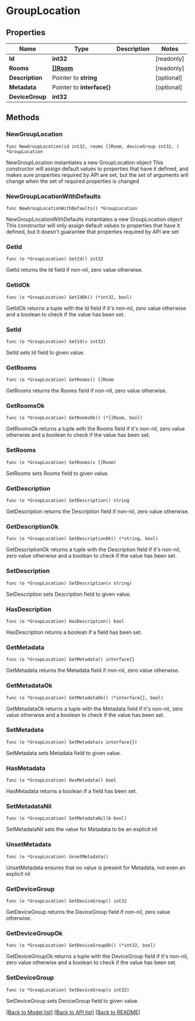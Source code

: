 # GroupLocation

## Properties

Name | Type | Description | Notes
------------ | ------------- | ------------- | -------------
**Id** | **int32** |  | [readonly] 
**Rooms** | [**[]Room**](Room.md) |  | [readonly] 
**Description** | Pointer to **string** |  | [optional] 
**Metadata** | Pointer to **interface{}** |  | [optional] 
**DeviceGroup** | **int32** |  | 

## Methods

### NewGroupLocation

`func NewGroupLocation(id int32, rooms []Room, deviceGroup int32, ) *GroupLocation`

NewGroupLocation instantiates a new GroupLocation object
This constructor will assign default values to properties that have it defined,
and makes sure properties required by API are set, but the set of arguments
will change when the set of required properties is changed

### NewGroupLocationWithDefaults

`func NewGroupLocationWithDefaults() *GroupLocation`

NewGroupLocationWithDefaults instantiates a new GroupLocation object
This constructor will only assign default values to properties that have it defined,
but it doesn't guarantee that properties required by API are set

### GetId

`func (o *GroupLocation) GetId() int32`

GetId returns the Id field if non-nil, zero value otherwise.

### GetIdOk

`func (o *GroupLocation) GetIdOk() (*int32, bool)`

GetIdOk returns a tuple with the Id field if it's non-nil, zero value otherwise
and a boolean to check if the value has been set.

### SetId

`func (o *GroupLocation) SetId(v int32)`

SetId sets Id field to given value.


### GetRooms

`func (o *GroupLocation) GetRooms() []Room`

GetRooms returns the Rooms field if non-nil, zero value otherwise.

### GetRoomsOk

`func (o *GroupLocation) GetRoomsOk() (*[]Room, bool)`

GetRoomsOk returns a tuple with the Rooms field if it's non-nil, zero value otherwise
and a boolean to check if the value has been set.

### SetRooms

`func (o *GroupLocation) SetRooms(v []Room)`

SetRooms sets Rooms field to given value.


### GetDescription

`func (o *GroupLocation) GetDescription() string`

GetDescription returns the Description field if non-nil, zero value otherwise.

### GetDescriptionOk

`func (o *GroupLocation) GetDescriptionOk() (*string, bool)`

GetDescriptionOk returns a tuple with the Description field if it's non-nil, zero value otherwise
and a boolean to check if the value has been set.

### SetDescription

`func (o *GroupLocation) SetDescription(v string)`

SetDescription sets Description field to given value.

### HasDescription

`func (o *GroupLocation) HasDescription() bool`

HasDescription returns a boolean if a field has been set.

### GetMetadata

`func (o *GroupLocation) GetMetadata() interface{}`

GetMetadata returns the Metadata field if non-nil, zero value otherwise.

### GetMetadataOk

`func (o *GroupLocation) GetMetadataOk() (*interface{}, bool)`

GetMetadataOk returns a tuple with the Metadata field if it's non-nil, zero value otherwise
and a boolean to check if the value has been set.

### SetMetadata

`func (o *GroupLocation) SetMetadata(v interface{})`

SetMetadata sets Metadata field to given value.

### HasMetadata

`func (o *GroupLocation) HasMetadata() bool`

HasMetadata returns a boolean if a field has been set.

### SetMetadataNil

`func (o *GroupLocation) SetMetadataNil(b bool)`

 SetMetadataNil sets the value for Metadata to be an explicit nil

### UnsetMetadata
`func (o *GroupLocation) UnsetMetadata()`

UnsetMetadata ensures that no value is present for Metadata, not even an explicit nil
### GetDeviceGroup

`func (o *GroupLocation) GetDeviceGroup() int32`

GetDeviceGroup returns the DeviceGroup field if non-nil, zero value otherwise.

### GetDeviceGroupOk

`func (o *GroupLocation) GetDeviceGroupOk() (*int32, bool)`

GetDeviceGroupOk returns a tuple with the DeviceGroup field if it's non-nil, zero value otherwise
and a boolean to check if the value has been set.

### SetDeviceGroup

`func (o *GroupLocation) SetDeviceGroup(v int32)`

SetDeviceGroup sets DeviceGroup field to given value.



[[Back to Model list]](../README.md#documentation-for-models) [[Back to API list]](../README.md#documentation-for-api-endpoints) [[Back to README]](../README.md)



